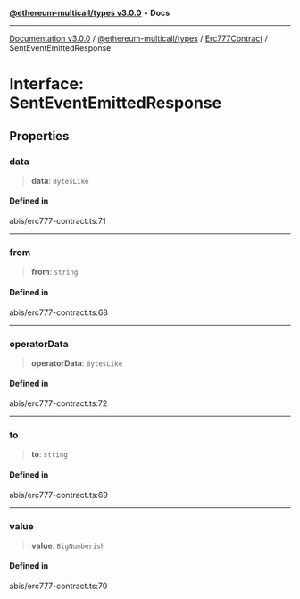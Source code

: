 [**@ethereum-multicall/types v3.0.0**](../../../README.md) • **Docs**

***

[Documentation v3.0.0](../../../../../packages.md) / [@ethereum-multicall/types](../../../README.md) / [Erc777Contract](../README.md) / SentEventEmittedResponse

# Interface: SentEventEmittedResponse

## Properties

### data

> **data**: `BytesLike`

#### Defined in

abis/erc777-contract.ts:71

***

### from

> **from**: `string`

#### Defined in

abis/erc777-contract.ts:68

***

### operatorData

> **operatorData**: `BytesLike`

#### Defined in

abis/erc777-contract.ts:72

***

### to

> **to**: `string`

#### Defined in

abis/erc777-contract.ts:69

***

### value

> **value**: `BigNumberish`

#### Defined in

abis/erc777-contract.ts:70
